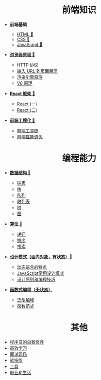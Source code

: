 <h1 align="center"> 前端知识</h1>

- **前端基础**
    - [HTML 🌵]()
    - [CSS 🌸]()
    - [JavaScript 👣]()   
    
- [**浏览器原理 💫**](Front-End/Browser/readme.md)
    - [HTTP 协议](Front-End/Browser/http.md)
    - [输入 URL 到页面展示](Front-End/Browser/chrome.md)
    - [渲染引擎原理]()
    - [V8 原理](Front-End/Browser/v8.md)
  
- [**React 框架 🔨**](Front-End/Frame/readme.md)
    - [React (一)](Front-End/Frame/react-1.md)
    - [React (二)](Front-End/Frame/react-2.md)
- [**前端工程化 🥇**](Front-End/Engineering/readme.md)
    - [前端工具链](Front-End/Engineering/tool-chain.md)
    - [前端性能调优 ](Front-End/Engineering/optimization.md)

<h1 align="center"> 编程能力</h1>

- [**数据结构 🧱**](CS-Basic/Data-Structure/readme.md)
    - [链表](CS-Basic/Data-Structure/linked-list.md)
    - [栈](CS-Basic/Data-Structure/stack.md)
    - [队列](CS-Basic/Data-Structure/queue.md)
    - [散列表](CS-Basic/Data-Structure/hash-table.md)
    - [树](CS-Basic/Data-Structure/tree.md)
    - [图](CS-Basic/Data-Structure/graph.md)
  
- [**算法 🧮**](CS-Basic/Algorithm/readme.md)
    - [递归](CS-Basic/Algorithm/recursion.md)
    - [排序](CS-Basic/Algorithm/sort.md)
    - [搜索](CS-Basic/Algorithm/search.md)

- [**设计模式（面向对象，有状态）🧩**](Software-Design/Design-Patterns/readme.md)
    - [动态语言的特点](Software-Design/Design-Patterns/dynamic-language.md)
    - [JavaScript常用设计模式](Software-Design/Design-Patterns/patterns.md)
    - [设计原则和编程技巧](Software-Design/Design-Patterns/programme-skill.md)
  
- [**函数式编程（无状态）**]()
    - [ 泛型编程](Software-Design/Programming-Paradigm/readme.md)
    - [ 函数范式](Software-Design/Programming-Paradigm/function-paradigm.md)

<h1 align="center"> 其他</h1>

  - [程序员的自我修养](Other/selfboot.md)
  - [高效学习](Other/study.md)
  - [面试现场](Other/interview.md)
  - [软技能](Other/soft-skills.md)
  - [工具](Other/tools.md)
  - [职业和生活](Other/life-and-career.md)





